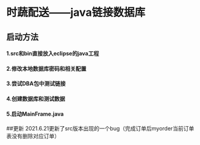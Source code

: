 # 时蔬配送——java链接数据库
## 启动方法
#### 1.src和bin直接放入eclipse的java工程
#### 2.修改本地数据库密码和相关配置
#### 3.尝试DBA包中测试链接
#### 4.创建数据库和测试数据
#### 5.启动MainFrame.java

##更新
2021.6.21更新了src版本出现的一个bug（完成订单后myorder当前订单表没有删除对应订单）
